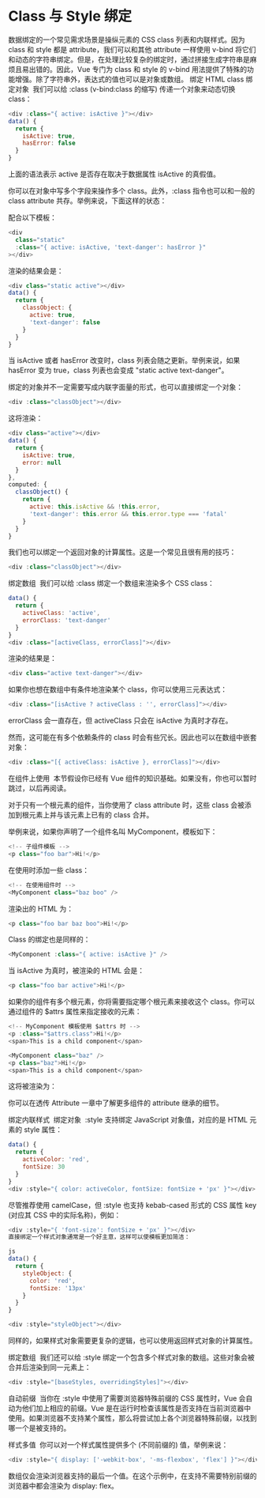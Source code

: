 # Class 与 Style 绑定

数据绑定的一个常见需求场景是操纵元素的 CSS class 列表和内联样式。因为 class 和 style 都是 attribute，我们可以和其他 attribute 一样使用 v-bind 将它们和动态的字符串绑定。但是，在处理比较复杂的绑定时，通过拼接生成字符串是麻烦且易出错的。因此，Vue 专门为 class 和 style 的 v-bind 用法提供了特殊的功能增强。除了字符串外，表达式的值也可以是对象或数组。
绑定 HTML class​
绑定对象 ​
我们可以给 :class (v-bind:class 的缩写) 传递一个对象来动态切换 class：

```js
<div :class="{ active: isActive }"></div>
data() {
  return {
    isActive: true,
    hasError: false
  }
}
```

上面的语法表示 active 是否存在取决于数据属性 isActive 的真假值。

你可以在对象中写多个字段来操作多个 class。此外，:class 指令也可以和一般的 class attribute 共存。举例来说，下面这样的状态：

配合以下模板：

```js
<div
  class="static"
  :class="{ active: isActive, 'text-danger': hasError }"
></div>
```

渲染的结果会是：

```js
<div class="static active"></div>
data() {
  return {
    classObject: {
      active: true,
      'text-danger': false
    }
  }
}
```

当 isActive 或者 hasError 改变时，class 列表会随之更新。举例来说，如果 hasError 变为 true，class 列表也会变成 "static active text-danger"。

绑定的对象并不一定需要写成内联字面量的形式，也可以直接绑定一个对象：

```js
<div :class="classObject"></div>
```

这将渲染：

```js
<div class="active"></div>
data() {
  return {
    isActive: true,
    error: null
  }
},
computed: {
  classObject() {
    return {
      active: this.isActive && !this.error,
      'text-danger': this.error && this.error.type === 'fatal'
    }
  }
}
```

我们也可以绑定一个返回对象的计算属性。这是一个常见且很有用的技巧：

```js
<div :class="classObject"></div>
```

绑定数组 ​
我们可以给 :class 绑定一个数组来渲染多个 CSS class：

```js
data() {
  return {
    activeClass: 'active',
    errorClass: 'text-danger'
  }
}
<div :class="[activeClass, errorClass]"></div>
```

渲染的结果是：

```js
<div class="active text-danger"></div>
```

如果你也想在数组中有条件地渲染某个 class，你可以使用三元表达式：

```js
<div :class="[isActive ? activeClass : '', errorClass]"></div>
```

errorClass 会一直存在，但 activeClass 只会在 isActive 为真时才存在。

然而，这可能在有多个依赖条件的 class 时会有些冗长。因此也可以在数组中嵌套对象：

```js
<div :class="[{ activeClass: isActive }, errorClass]"></div>
```

在组件上使用 ​
本节假设你已经有 Vue 组件的知识基础。如果没有，你也可以暂时跳过，以后再阅读。

对于只有一个根元素的组件，当你使用了 class attribute 时，这些 class 会被添加到根元素上并与该元素上已有的 class 合并。

举例来说，如果你声明了一个组件名叫 MyComponent，模板如下：

```js
<!-- 子组件模板 -->
<p class="foo bar">Hi!</p>
```

在使用时添加一些 class：

```js
<!-- 在使用组件时 -->
<MyComponent class="baz boo" />
```

渲染出的 HTML 为：

```js
<p class="foo bar baz boo">Hi!</p>
```

Class 的绑定也是同样的：

```js
<MyComponent :class="{ active: isActive }" />
```

当 isActive 为真时，被渲染的 HTML 会是：

```js
<p class="foo bar active">Hi!</p>
```

如果你的组件有多个根元素，你将需要指定哪个根元素来接收这个 class。你可以通过组件的 $attrs 属性来指定接收的元素：

```js
<!-- MyComponent 模板使用 $attrs 时 -->
<p :class="$attrs.class">Hi!</p>
<span>This is a child component</span>
```

```js
<MyComponent class="baz" />
<p class="baz">Hi!</p>
<span>This is a child component</span>
```

这将被渲染为：

你可以在透传 Attribute 一章中了解更多组件的 attribute 继承的细节。

绑定内联样式 ​
绑定对象 ​
:style 支持绑定 JavaScript 对象值，对应的是 HTML 元素的 style 属性：

```js
data() {
  return {
    activeColor: 'red',
    fontSize: 30
  }
}
<div :style="{ color: activeColor, fontSize: fontSize + 'px' }"></div>
```

尽管推荐使用 camelCase，但 :style 也支持 kebab-cased 形式的 CSS 属性 key (对应其 CSS 中的实际名称)，例如：

```js
<div :style="{ 'font-size': fontSize + 'px' }"></div>
直接绑定一个样式对象通常是一个好主意，这样可以使模板更加简洁：

js
data() {
  return {
    styleObject: {
      color: 'red',
      fontSize: '13px'
    }
  }
}
```

```js
<div :style="styleObject"></div>
```

同样的，如果样式对象需要更复杂的逻辑，也可以使用返回样式对象的计算属性。

绑定数组 ​
我们还可以给 :style 绑定一个包含多个样式对象的数组。这些对象会被合并后渲染到同一元素上：

```js
<div :style="[baseStyles, overridingStyles]"></div>
```

自动前缀 ​
当你在 :style 中使用了需要浏览器特殊前缀的 CSS 属性时，Vue 会自动为他们加上相应的前缀。Vue 是在运行时检查该属性是否支持在当前浏览器中使用。如果浏览器不支持某个属性，那么将尝试加上各个浏览器特殊前缀，以找到哪一个是被支持的。

样式多值 ​
你可以对一个样式属性提供多个 (不同前缀的) 值，举例来说：

```js
<div :style="{ display: ['-webkit-box', '-ms-flexbox', 'flex'] }"></div>
```

数组仅会渲染浏览器支持的最后一个值。在这个示例中，在支持不需要特别前缀的浏览器中都会渲染为 display: flex。
